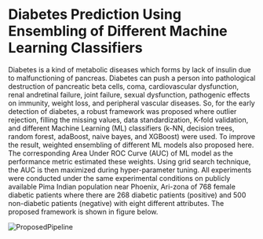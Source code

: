 # Diabetes Prediction Using Ensembling of Different Machine Learning Classifiers
Diabetes is a kind of metabolic diseases which forms by lack of insulin due to malfunctioning of pancreas. Diabetes can push a person into pathological destruction of pancreatic beta cells, coma, cardiovascular dysfunction, renal  andretinal failure, joint failure, sexual dysfunction, pathogenic effects on immunity, weight loss, and peripheral vascular diseases. So, for the early detection of diabetes, a  robust  framework  was proposed where outlier rejection, filling the missing values, data standardization, K-fold validation, and different Machine Learning (ML) classifiers (k-NN, decision trees, random forest, adaBoost, naive bayes, and XGBoost) were used. To improve the result, weighted ensembling of different ML models also proposed here. The corresponding Area Under ROC Curve (AUC) of ML model as the performance metric estimated these weights. Using  grid  search  technique, the AUC is then maximized during hyper-parameter tuning. All  experiments  were  conducted  under  the same experimental conditions on publicly available Pima  Indian  population  near  Phoenix,  Ari-zona of  768  female  diabetic  patients where there are 268  diabetic  patients  (positive)  and 500 non-diabetic patients (negative) with eight different attributes. The proposed framework is shown in figure below.

![ProposedPipeline](https://user-images.githubusercontent.com/32570071/74607847-81597a80-5106-11ea-87f1-95e6adf69170.png)
